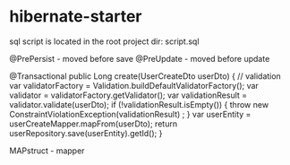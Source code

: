 # hibernate-starter

sql script is located in the root project dir: script.sql

@PrePersist - moved before save @PreUpdate - moved before update

@Transactional public Long create(UserCreateDto userDto) { // validation var validatorFactory =
Validation.buildDefaultValidatorFactory(); var validator = validatorFactory.getValidator(); var validationResult =
validator.validate(userDto); if (!validationResult.isEmpty()) { throw new ConstraintViolationException(validationResult)
; } var userEntity = userCreateMapper.mapFrom(userDto); return userRepository.save(userEntity).getId(); }

MAPstruct - mapper
